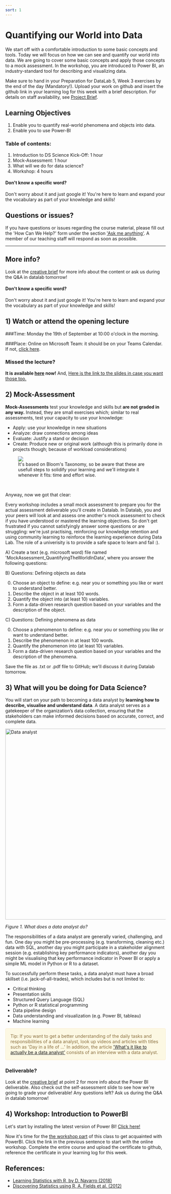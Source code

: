 ```yaml
---
sort: 1
---
```


# Quantifying our World into Data
We start off with a comfortable introduction to some basic concepts and tools. Today we will focus on how we can see and quantify our world into data. We are going to cover some basic concepts and apply those concepts to a mock assessment. In the workshop, you are introduced to Power BI, an industry-standard tool for describing and visualizing data.

Make sure to hand in your Preparation for DataLab 5, Week 3 exercises by the end of the day (Mandatory!). Upload your work on github and insert the github link in your learning log for this week with a brief description. For details on staff availability, see [Project Brief](https://adsai.buas.nl/Year1/BlockA/).

## Learning Objectives
1. Enable you to quantify real-world phenomena and objects into data.
2. Enable you to use Power-BI

### Table of contents:
1. Introduction to DS Science Kick-Off: 1 hour
2. Mock-Assessment: 1 hour
3. What will we do for data science?
4. Workshop: 4 hours


#### Don't know a specific word?
Don't worry about it and just google it! You're here to learn and expand your the vocabulary as part of your knowledge and skills!

## Questions or issues?

If you have questions or issues regarding the course material, please fill out the 'How Can We Help?' form under the section ['Ask me anything'](https://adsai.buas.nl/Contact%20Us/). A member of our teaching staff will respond as soon as possible.

***


## More info?
Look at the [creative brief](https://adsai.buas.nl/Year1/BlockA/) for more info about the content or ask us during the Q&A in datalab tomorrow!

#### Don't know a specific word?
Don't worry about it and just google it! You're here to learn and expand your the vocabulary as part of your knowledge and skills!


## 1) Watch or attend the opening lecture

###Time:
Monday the 19th of September at 10:00 o'clock in the morning.

###Place:
Online on Microsoft Team: it should be on your Teams Calendar. If not, [click here](https://teams.microsoft.com/l/meetup-join/19%3a17PMQMfR4ntX_bdV9TDCQMIh5dTyPJibns2Pp1g76Os1%40thread.tacv2/1631095566063?context=%7b%22Tid%22%3a%220a33589b-0036-4fe8-a829-3ed0926af886%22%2c%22Oid%22%3a%225cef929d-ecf9-4fca-bf12-bc5ee065fc99%22%7d).

### Missed the lecture?
**It is available [here](https://edubuas.sharepoint.com/:v:/s/2021-22AFGA1.P1ADSAI/EddFYP70KktJnK76DoEJjNwBqWguSJjUSILHBRc-Gfm93A?e=hj1VG8) now!** And, [Here is the link to the slides in case you want those too.](https://edubuas.sharepoint.com/sites/2021-22AFGA1.P1ADSAI/Shared%20Documents/General/Recordings/DS1%20-%20Lecture%201;%20The%20world%20in%20data.ppsx)

## 2) Mock-Assessment
**Mock-Assessments** test your knowledge and skills but **are not graded in any way.** Instead, they are small exercises which; similar to real assessments, test your capacity to use your knowledge:
- Apply: use your knowledge in new situations
- Analyze: draw connections among ideas
- Evaluate: Justify a stand or decision
- Create: Produce new or original work (although this is primarily done in projects though; because of workload considerations)

<figure>
    <img src=".\assets\BloomsTaxonomy.png" />
    <figcaption>It's based on Bloom's Taxonomy, so be aware that these are usefull steps to solidify your learning and we'll integrate it whenever it fits: time and effort wise.</figcaption>
</figure>
<br>

Anyway, now we got that clear:

Every workshop includes a small mock assessment to prepare you for the actual assessment deliverable you'll create in Datalab. In Datalab, you and your peers will look at and assess one another's mock assessment to check if you have understood or mastered the learning objectives. So don't get frustrated if you cannot satisfyingly answer some questions or are struggling: we're just practising, reinforcing our knowledge retention and using community learning to reinforce the learning experience during Data Lab. The role of a univerisity is to provide a safe space to learn and fail :).

A) Create a text (e.g. microsoft word) file named 'MockAssessment_QuantifyingTheWorldInData',  where you answer the following questions:

B) Questions: Defining objects as data

0. Choose an object to define: e.g. near you or something you like or want to understand better.
1. Describe the object in at least 100 words.
2. Quantify the object into (at least 10) variables.
3. Form a data-driven research question based on your variables and the description of the object.


C) Questions: Defining phenomena as data

0. Choose a phenomenon to define: e.g. near you or something you like or want to understand better.
1. Describe the phenomenon in at least 100 words.
2. Quantify the phenomenon into (at least 10) variables.
3. Form a data-driven research question based on your variables and the description of the phenomena.


Save the file as .txt or .pdf file to GitHub; we'll discuss it during Datalab tomorrow.

## 3) What will you be doing for Data Science?

You will start on your path to becoming a data analyst by **learning how to describe, visualise and understand data**. A data analyst serves as a gatekeeper of the organization’s data collection, ensuring that the stakeholders can make informed decisions based on accurate, correct, and complete data.

<img src="./images/data_analyst.jpg" alt="Data analyst" width="600"/>

*Figure 1. What does a data analyst do?*

The responsibilities of a data analyst are generally varied, challenging, and fun. One day you might be pre-processing (e.g. transforming, cleaning etc.) data with SQL, another day you might participate in a stakeholder alignment session (e.g. establishing key performance indicators), another day you might be visualising that key performance indicator in Power BI or apply a simple ML model in Python or R to a dataset.

To successfully perform these tasks, a data analyst must have a broad skillset (i.e. jack-of-all-trades), which includes but is not limited to:

- Critical thinking
- Presentation skills
- Structured Query Language (SQL)
- Python or R statistical programming
- Data pipeline design
- Data understanding and visualization (e.g. Power BI, tableau)
- Machine learning

<div style="padding: 15px; border: 1px solid transparent; border-color: transparent; margin-bottom: 20px; border-radius: 4px; color: #8a6d3b;; background-color: #fcf8e3; border-color: #faebcc;">
Tip: If you want to get a better understanding of the daily tasks and responsibilities of a data analyst, look up videos and articles with titles such as 'Day in a life of ...' In addition, the article <a href="https://careerfoundry.com/en/blog/data-analytics/whats-it-like-to-actually-be-a-data-analyst/">'What's it like to actually be a data analyst'</a> consists of an interview with a data analyst.
</div>

### Deliverable?
Look at the [creative brief](https://adsai.buas.nl/Year1/BlockA/) at point 2 for more info about the Power BI deliverable. Also check out the self-assessment slide to see how we're going to grade your deliverable! Any questions left? Ask us during the Q&A in datalab tomorrow!

## 4) Workshop: Introduction to PowerBI
Let's start by installing the latest version of Power BI! [Click here!](https://powerbi.microsoft.com/en-gb/desktop/)

Now it's time for the [the workshop part](https://www.datacamp.com/courses/introduction-to-power-bi) of this class to get acquainted with PowerBI. Click the link in the previous sentence to start with the online workshop. Complete the entire course and upload the certificate to github, reference the certificate in your learning log for this week.



## References:
- [Learning Statistics with R, by D. Navarro (2018)](https://learningstatisticswithr.com/)
- [Discovering Statistics using R, A. Fields et al. (2012)](https://eds.b.ebscohost.com/eds/detail/detail?vid=2&sid=785a4ba4-77c1-4205-be1c-f6cd920efb78%40pdc-v-sessmgr02&bdata=JnNpdGU9ZWRzLWxpdmU%3d#db=cat08862a&AN=bus.KOHA.OAI.BUAS.28091)
